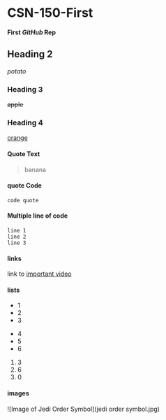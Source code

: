# CSN-150-First
**First _GitHub_ Rep**

## Heading 2
_potato_

### Heading 3
~~apple~~

### Heading 4
<ins>orange</ins>

#### Quote Text
> banana

#### quote Code
`code quote`

#### Multiple line of code
```
line 1
line 2
line 3
```

#### links
link to [important video](https://www.youtube.com/watch?v=dQw4w9WgXcQ&pp=ygUJcmljayByb2xs)

#### lists
- 1
- 2
- 3
* 4
* 5
* 6
1. 3
2. 6
3. 0

#### images
![Image of Jedi Order Symbol](jedi order symbol.jpg)



